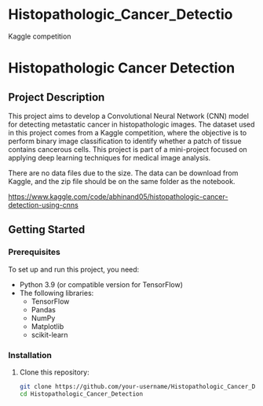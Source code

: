 # Histopathologic_Cancer_Detectio
Kaggle competition

# Histopathologic Cancer Detection

## Project Description
This project aims to develop a Convolutional Neural Network (CNN) model for detecting metastatic cancer in histopathologic images. The dataset used in this project comes from a Kaggle competition, where the objective is to perform binary image classification to identify whether a patch of tissue contains cancerous cells. This project is part of a mini-project focused on applying deep learning techniques for medical image analysis.

There are no data files due to the size. The data can be download from Kaggle, and the zip file should be on the same folder as the notebook.

https://www.kaggle.com/code/abhinand05/histopathologic-cancer-detection-using-cnns


## Getting Started

### Prerequisites
To set up and run this project, you need:
- Python 3.9 (or compatible version for TensorFlow)
- The following libraries:
  - TensorFlow
  - Pandas
  - NumPy
  - Matplotlib
  - scikit-learn

### Installation
1. Clone this repository:
   ```bash
   git clone https://github.com/your-username/Histopathologic_Cancer_Detection.git
   cd Histopathologic_Cancer_Detection

